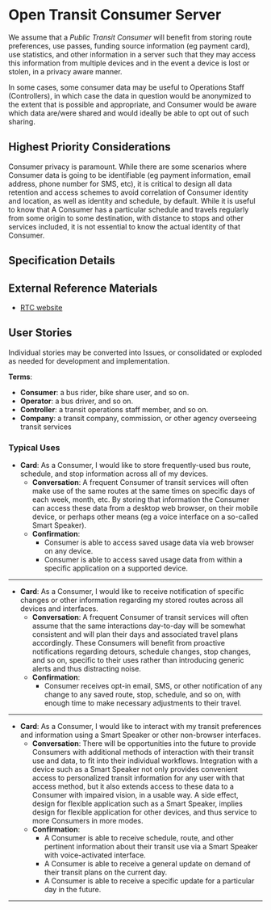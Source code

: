 <!--
 Copyright (C) 2022 Innovate for Vegas Foundation
 
 This file is part of ov-open-transit.
 
 ov-open-transit is free software: you can redistribute it and/or modify
 it under the terms of the GNU General Public License as published by
 the Free Software Foundation, either version 3 of the License, or
 (at your option) any later version.
 
 ov-open-transit is distributed in the hope that it will be useful,
 but WITHOUT ANY WARRANTY; without even the implied warranty of
 MERCHANTABILITY or FITNESS FOR A PARTICULAR PURPOSE.  See the
 GNU General Public License for more details.
 
 You should have received a copy of the GNU General Public License
 along with ov-open-transit.  If not, see <http://www.gnu.org/licenses/>.
-->

# Open Transit Consumer Server

We assume that a *Public Transit Consumer* will benefit from storing route preferences, use passes, funding source information (eg payment card), use statistics, and other information in a server such that they may access this information from multiple devices and in the event a device is lost or stolen, in a privacy aware manner.

In some cases, some consumer data may be useful to Operations Staff (Controllers), in which case the data in question would be anonymized to the extent that is possible and appropriate, and Consumer would be  aware which data are/were shared and would ideally be able to opt out of such sharing.

## Highest Priority Considerations

Consumer privacy is paramount. While there are some scenarios where Consumer data is going to be identifiable (eg payment information, email address, phone number for SMS, etc), it is critical to design all data retention and access schemes to avoid correlation of Consumer identity and location, as well as identity and schedule, by default. While it is useful to know that A Consumer has a particular schedule and travels regularly from some origin to some destination, with distance to stops and other services included, it is not essential to know the actual identity of that Consumer.

## Specification Details

## External Reference Materials

- [RTC website](https://www.rtcsnv.com/ways-to-travel/transit-services/for-developers/)

## User Stories

Individual stories may be converted into Issues, or consolidated or exploded as needed for development and implementation.

**Terms**:

- **Consumer**: a bus rider, bike share user, and so on.
- **Operator**: a bus driver, and so on.
- **Controller**: a transit operations staff member, and so on.
- **Company**: a transit company, commission, or other agency overseeing transit services

### Typical Uses

- **Card**: As a Consumer, I would like to store frequently-used bus route, schedule, and stop information across all of my devices.
  - **Conversation**: A frequent Consumer of transit services will often make use of the same routes at the same times on specific days of each week, month, etc. By storing that information the Consumer can access these data from a desktop web browser, on their mobile device, or perhaps other means (eg a voice interface on a so-called Smart Speaker).
  - **Confirmation**:
    - Consumer is able to access saved usage data via web browser on any device.
    - Consumer is able to access saved usage data from within a specific application on a supported device.

---

- **Card**: As a Consumer, I would like to receive notification of specific changes or other information regarding my stored routes across all devices and interfaces.
  - **Conversation**: A frequent Consumer of transit services will often assume that the same interactions day-to-day will be somewhat consistent and will plan their days and associated travel plans accordingly. These Consumers will benefit from proactive notifications regarding detours, schedule changes, stop changes, and so on, specific to their uses rather than introducing generic alerts and thus distracting noise.
  - **Confirmation**:
    - Consumer receives opt-in email, SMS, or other notification of any change to any saved route, stop, schedule, and so on, with enough time to make necessary adjustments to their travel.

---

- **Card**: As a Consumer, I would like to interact with my transit preferences and information using a Smart Speaker or other non-browser interfaces.
  - **Conversation**: There will be opportunities into the future to provide Consumers with additional methods of interaction with their transit use and data, to fit into their individual workflows. Integration with a device such as a Smart Speaker not only provides convenient access to personalized transit information for any user with that access method, but it also extends access to these data to a Consumer with impaired vision, in a usable way. A side effect, design for flexible application such as a Smart Speaker, implies design for flexible application for other devices, and thus service to more Consumers in more modes.
  - **Confirmation**:
    - A Consumer is able to receive schedule, route, and other pertinent information about their transit use via a Smart Speaker with voice-activated interface.
    - A Consumer is able to receive a general update on demand of their transit plans on the current day.
    - A Consumer is able to receive a specific update for a particular day in the future.

---
